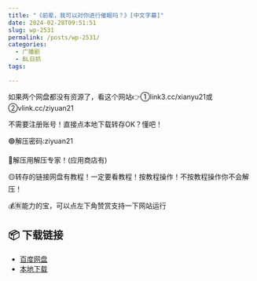 ```yaml
---
title: "《前辈，我可以对你进行催眠吗？》[中文字幕]"
date: 2024-02-28T09:51:51
slug: wp-2531
permalink: /posts/wp-2531/
categories:
  - 广播剧
  - BL日抓
tags:

---
```


如果两个网盘都没有资源了，看这个网站👉①link3.cc/xianyu21或②vlink.cc/ziyuan21

不需要注册账号！直接点本地下载转存OK？懂吧！

🟢解压密码:ziyuan21

🔵解压用解压专家！(应用商店有)

🟡转存的链接网盘有教程！一定要看教程！按教程操作！不按教程操作你不会解压！

💰🈶能力的宝，可以点左下角赞赏支持一下网站运行

## 📦 下载链接
- [百度网盘](https://blziyuan21.com/pay-download/2531?key=cfd49d8ba0&down_id=0)
- [本地下载](https://blziyuan21.com/pay-download/2531?key=cfd49d8ba0&down_id=1)

